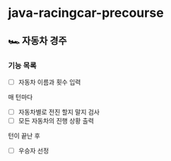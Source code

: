 # java-racingcar-precourse

## 🏎️ 자동차 경주

### 기능 목록
- [ ] 자동차 이름과 횟수 입력

매 턴마다
- [ ] 자동차별로 전진 할지 말지 검사
- [ ] 모든 자동차의 진행 상황 출력

턴이 끝난 후
- [ ] 우승자 선정